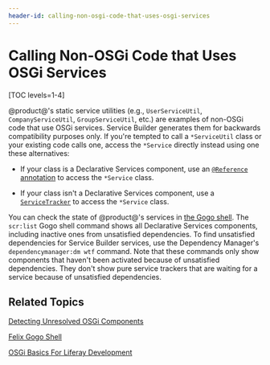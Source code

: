```yaml
---
header-id: calling-non-osgi-code-that-uses-osgi-services
---
```


# Calling Non-OSGi Code that Uses OSGi Services

[TOC levels=1-4]

@product@'s static service utilities (e.g., `UserServiceUtil`,
`CompanyServiceUtil`, `GroupServiceUtil`, etc.) are examples of non-OSGi code
that use OSGi services. Service Builder generates them for backwards
compatibility purposes only. If you're tempted to call a `*ServiceUtil` class or
your existing code calls one, access the `*Service` directly instead using one
these alternatives:

-   If your class is a Declarative Services component, use an
    [`@Reference` annotation](/docs/7-1/tutorials/-/knowledge_base/t/osgi-services-and-dependency-injection-with-declarative-services)
    to access the `*Service` class.

-   If your class isn't a Declarative Services component, use a
    [`ServiceTracker`](/docs/7-1/tutorials/-/knowledge_base/t/service-trackers)
    to access the `*Service` class. 

You can check the state of @product@'s services in 
[the Gogo shell](/docs/7-1/reference/-/knowledge_base/r/using-the-felix-gogo-shell).
The `scr:list` Gogo shell command shows all Declarative Services components,
including inactive ones from unsatisfied dependencies. To find unsatisfied
dependencies for Service Builder services, use the Dependency Manager's
`dependencymanager:dm wtf` command. Note that these commands only show
components that haven't been activated because of unsatisfied dependencies. They
don't show pure service trackers that are waiting for a service because of
unsatisfied dependencies. 

## Related Topics

[Detecting Unresolved OSGi Components](/docs/7-1/tutorials/-/knowledge_base/t/detecting-unresolved-osgi-components)

[Felix Gogo Shell](/docs/7-1/reference/-/knowledge_base/r/using-the-felix-gogo-shell)

[OSGi Basics For Liferay Development](/docs/7-1/tutorials/-/knowledge_base/t/osgi-basics-for-liferay-development)
